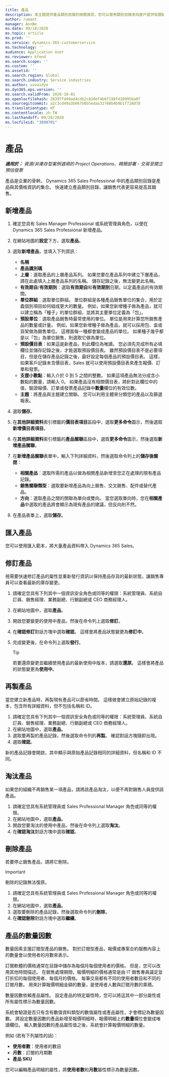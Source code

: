 ```yaml
---
title: 產品
description: 本主題提供產品類別目錄的相關資訊，您可以使用類別目錄來向客戶提供有關組織所提供產品及定價的資訊。
author: rumant
manager: AnnBe
ms.date: 09/18/2020
ms.topic: article
ms.prod: ''
ms.service: dynamics-365-customerservice
ms.technology: ''
audience: Application User
ms.reviewer: kfend
ms.search.scope: ''
ms.custom: ''
ms.assetid: ''
ms.search.region: Global
ms.search.industry: Service industries
ms.author: suvaidya
ms.dyn365.ops.version: ''
ms.search.validFrom: 2020-10-01
ms.openlocfilehash: 28397fd49ad4cdb2c820ef4b6f198f410995ba0f
ms.sourcegitcommit: a2c3cd49a3b667b8b5edaa31788b4b9b1f728d78
ms.translationtype: HT
ms.contentlocale: zh-TW
ms.lasthandoff: 09/28/2020
ms.locfileid: "3898701"
---
```

# <a name="products"></a>產品

_**適用於：** 資源/非庫存型案例適用的 Project Operations、精簡部署 - 交易至開立預估發票_

產品是企業的骨幹。 Dynamics 365 Sales Professional 中的產品類別目錄是產品與其價格資訊的集合。 快速建立產品類別目錄，讓銷售代表更容易提高其銷售。

## <a name="add-a-product"></a>新增產品

1.  確定您具有 Sales Manager Professional 或系統管理員角色，以便在 Dynamics 365 Sales Professional 新增產品。
2.  在網站地圖的**設定**下方，選取**產品**。
3.  選取**新增產品**，並填入下列資訊：

    -  **名稱**
    -  **產品識別碼**
    -  **上層**：選取產品的上層產品系列。 如果您要在產品系列中建立下層產品，請在此處填入上層產品系列的名稱。 儲存記錄之後，無法變更此名稱。
    -  **有效期自**/**有效期到**：選取**有效期自**和**有效期到**日期，以定義產品的有效期間。
    -  **單位群組**：選取單位群組。 單位群組是各種產品銷售單位的集合，用於定義個別項目如何組成更大的數量。 例如，如果您新增種子做為產品，就可以建立稱為「種子」的單位群組，並將其主要單位定義為「包」。
    -  **預設單位**：選取產品銷售時最常使用的單位。 單位是用來計算您所銷售產品的數量或計量。 例如，如果您新增種子做為產品，就可以採用包、盒或貨架做為銷售單位。 這裡面每一種都會變成產品的單位。 如果種子幾乎都是以「包」為單位銷售，則選取它做為單位。
    -  **預設價目表**：如果這是新產品，則此欄位為唯讀。 您必須先完成所有必填欄位並儲存記錄之後，才能選取預設價目表。 雖然預設價目表不是必要項目，但是在儲存產品記錄之後，最好設定每個產品的預設價目表。 這樣，如果客戶記錄未含價目表，Sales 就可以使用預設價目表來產生報價、訂單和發票。
    -  **支援小數點**：輸入介於 0 到 5 之間的整數。 如果這項產品無法分成含小數點的數量，請輸入 0。 如果產品沒有相關價目表，將針對此欄位中的值，驗證報價、訂單或發票產品記錄中**數量**欄位的有效位數。
    -  **主題**：將產品與主題建立關聯。 您可以利用主體來分類您的產品以及篩選報表。

4.  選取**儲存**。
5.  在**其他詳細資料**索引標籤的**價目表項目**區段中，選取**更多命令**圖示，然後選取**新增價目表項目**。
7.  在**其他詳細資料**索引標籤的**產品關聯**區段中，選取**更多命令**圖示，然後選取**新增產品關聯**。
8.  在**新增產品關聯**表單中，輸入下列詳細資料，然後選取命令列上的**儲存後關閉**：

    -   **相關產品**：選取所需的產品以做為相關產品新增至您正在處理的現有產品記錄。
    -   **銷售關聯類型**：選取要新增產品為向上銷售、交叉銷售、配件或替代產品。
    -   **方向**：選取產品之間的關聯為單向或雙向。 當您選取單向時，您在**相關產品**中選取的產品將會顯示為現有產品的建議，但反向則不然。

9.  在產品表單上，選取**儲存**。

## <a name="import-products"></a>匯入產品

您可以使用匯入範本，將大量產品資料帶入 Dynamics 365 Sales。

## <a name="revise-a-product"></a>修訂產品

視需要快速修訂產品的屬性並重新發行資訊以保持產品存貨的最新狀態，讓銷售專員可以查看最新的庫存變更。

1.  請確定您具有下列其中一個資訊安全角色或同等的權限：系統管理員、系統自訂員、銷售經理、業務副總、行銷副總或 CEO 商務經理人。
2.  在網站地圖中，選取**產品**。
3.  開啟您要變更的使用中產品，然後在命令列上選取**修訂**。
4.  在**確認修訂**對話方塊中選取**確認**。 這樣會將產品狀態變更為**修訂中**。
5.  完成變更後，在命令列上選取**發行**。

    > [!TIP]
    > 若要還原變更並繼續使用產品的最新使用中版本，請選取**還原**。 這樣會將產品的狀態變更為**使用中**。

## <a name="clone-a-product"></a>再製產品 

當您建立新產品時，再製現有產品可以節省時間。 這樣做會建立原始記錄的複本，包含所有詳細資料，但不包括名稱和 ID。

1.  請確定您具有下列其中一個資訊安全角色或同等的權限：系統管理員、系統自訂員、銷售經理、業務副總、行銷副總或 CEO 商務經理人。
2.  在網站地圖中，選取**產品**。
3.  選取要再製的產品記錄，然後選取命令列的**再製**。 確認對話方塊隨即出現。
4.  選取**確認**。

新的產品記錄會開啟，其中顯示與原始產品記錄相同的詳細資料，但名稱和 ID 不同。

## <a name="retire-a-product"></a>淘汰產品 

如果您的組織不再銷售某一項產品，請將該產品淘汰，以便不再對銷售人員提供該產品。

1.  請確定您具有系統管理員或 Sales Professional Manager 角色或同等的權限。
2.  在網站地圖中，選取**產品**。
3.  開啟您要淘汰的使用中產品，然後在命令列上選取**淘汰**。
4.  在**確認淘汰**對話方塊中選取**確認**。


## <a name="delete-a-product"></a>刪除產品

若要停止銷售產品，請將它刪除。

> [!IMPORTANT]
> 刪除的記錄無法復原。

1.  請確定您具有系統管理員或 Sales Professional Manager 角色或同等的權限。
2.  在網站地圖中，選取**產品**。
3.  選取要刪除的產品記錄，然後選取命令列的**刪除**。
4.  在**確認刪除**對話方塊中選取**繼續**。
 
 ## <a name="quantity-factors-for-products"></a>產品的數量因數

數量因素支援訂閱型產品的銷售。 對於訂閱型產品，報價或專案合約服務內容上的數量會以使用者的月數來表示。

訂閱軟體的價格通常在目錄中儲存為每個月每個使用者的價格。 但是，您可以改用其他時間描述。 在銷售處理期間，報價明細的價格通常是由 IT 銷售專員議定並打折扣的每個使用者、每個月的價格。 每筆交易都有不同的使用者數目和不同的訂閱月數。 用來計算報價明細金額的數量，是使用者人數與訂閱月數的乘積。

數量因數依賴產品屬性。 設定產品的特定屬性時，您可以將這其中一部分屬性或所有屬性標示為數量因數。

系統會驗證是否只有含有數值資料類型的數值屬性或產品屬性，才會標記為數量因數。 將設定數量因數的產品新增至報價明細時，報價明細上的**數量**欄位會變成唯讀欄位。 輸入數量因數的產品屬性值之後，系統會計算報價明細的數量。

例如 (若有下列屬性的話)： 

- **使用者數**：使用者的數目 
- **月數**：訂閱的月期數
- **產品 SKU** 

您可以編輯產品明細的屬性，將**使用者數**和**月數**屬性標示為數量因數。 

